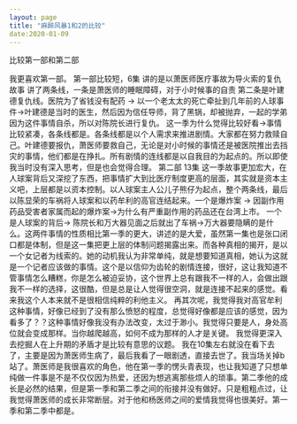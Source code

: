 ```yaml
---
layout: page
title: "麻醉风暴1和2的比较"
date:2020-01-09
---
```


比较第一部和第二部

我更喜欢第一部。 
第一部比较短，6集
讲的是以萧医师医疗事故为导火索的复仇故事
讲了两条线，一条是萧医师的睡眠障碍，对于小时候事的自责
第二条是叶建德复仇线。医院为了省钱没有配药 -> 以一个老太太的死亡牵扯到几年前的人球事件->叶建德是当时的医生，然后因为信任导师，背了黑锅，却被抛弃，一起的学弟因为这件事情自杀，所以对陈院长进行复仇。
这一季为什么觉得比较好看->事情比较紧凑，各条线都是。各条线都是以个人需求来推进剧情。大家都在努力救赎自己。叶建德要报仇，萧医师要救自己，无论是对小时候的事情还是被医院推出去挡灾的事情，他们都是在挣扎。所有剧情的连线都是以自我目的为起点的。所以即使我当时没有深入思考，但是也会觉得合理。
第二部 13集
这一季故事更加宏大，在人球案背后又深挖了东西，把事情扩大到比医疗制度更高的层面，其实就是资本主义吧，上层都是以资本控制。以人球案主人公儿子熊仔为起点，整个两条线，最后以陈显荣的车祸将人球案和以药牟利的高官连结起来。一个是爆炸案 -> 因副作用药品受害者家属而起的爆炸案->为什么有严重副作用的药品还在台湾上市。 一个是人球案的背后-> 陈院长和万大器见面之后就出了车祸->万大器要隐瞒的是什么。这两件事情的性质相比第一季的更大，讲述的是大爱，虽然第一集也是张口闭口都是体制，但是这一集把更上层的体制问题揭露出来。而各种真相的揭开，是以一个女记者为线索的。她的动机我认为非常单纯，就是想要知道真相，她认为这就是一个记者应该做的事情。这个是以信仰为齿轮的剧情连接，很好，这让我知道不管事情怎么糟糕，你是怎么被迫妥协，这个世界上总有跟我不一样的人，会做出跟我不一样的选择，这很酷，但是总是让人觉得很空洞，就是连接不起来的感觉。看来我这个人本来就不是很相信纯粹的利他主义。
再其次呢，我觉得我对高官牟利这种事情，好像已经到了没有那么愤怒的程度，总觉得好像都是应该的感觉，因为看多了？？这种事情好像我没有办法改变，太过于渺小。我觉得只要是人，身处高位就会变成那样。当你越爬越高，如何不成为那样的人才是关键。
我觉得更深入去挖掘人在上升期的矛盾才是比较有意思的议题。
我在10集左右就没在看下去了，主要是因为萧医师生病了，最后我看了一眼剧透，直接去世了。我当场关掉b站了。萧医师是我很喜欢的角色，他在第一季的愣头青表现，也让我知道了只想单纯做一件事是不是不仅仅因为热爱，还因为想逃离那些烦人的琐事。第二季他的成长是必然的结果，但是第一季和第二季之间的衔接并没有做好。只是粗粗点过，让我觉得萧医师的成长非常断层。对于他和杨医师之间的爱情我觉得也很美好。第一季和第二季中都是。